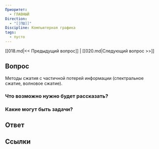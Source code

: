 ```yaml
---
Приоритет:
  - ГЛАВНЫЙ
Direction:
  - "[[ПШ]]" 
Discipline: Компьютерная графика 
tags:
  - пусто
---
```

[[018.md|<< Предыдущий вопрос]] | [[020.md|Следующий вопрос >>]]
## Вопрос

Методы сжатия с частичной потерей информации (спектральное сжатие, волновое сжатие).

### Что возможно нужно будет рассказать?

### Какие могут быть задачи?

## Ответ

## Ссылки
